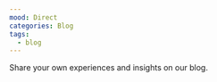 ```yaml
---
mood: Direct
categories: Blog
tags:
  - blog
---
```

Share your own experiences and insights on our blog.